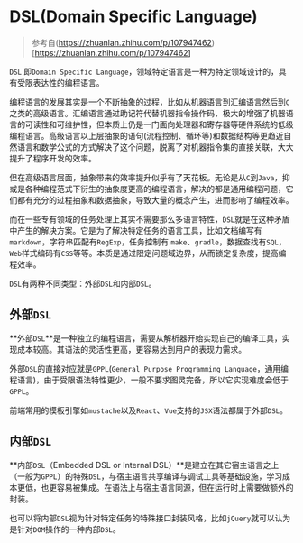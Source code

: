 # DSL(Domain Specific Language)

> 参考自(https://zhuanlan.zhihu.com/p/107947462)[https://zhuanlan.zhihu.com/p/107947462]

`DSL` 即`Domain Specific Language`，领域特定语言是一种为特定领域设计的，具有受限表达性的编程语言。

编程语言的发展其实是一个不断抽象的过程，比如从机器语言到汇编语言然后到`C`之类的高级语言。汇编语言通过助记符代替机器指令操作码，极大的增强了机器语言的可读性和可维护性，但本质上仍是一门面向处理器和寄存器等硬件系统的低级编程语言。高级语言以上层抽象的语句(流程控制、循环等)和数据结构等更趋近自然语言和数学公式的方式解决了这个问题，脱离了对机器指令集的直接关联，大大提升了程序开发的效率。

但在高级语言层面，抽象带来的效率提升似乎有了天花板。无论是从`C`到`Java`，抑或是各种编程范式下衍生的抽象度更高的编程语言，解决的都是通用编程问题，它们都有充分的过程抽象和数据抽象，导致大量的概念产生，进而影响了编程效率。

而在一些专有领域的任务处理上其实不需要那么多语言特性，`DSL`就是在这种矛盾中产生的解决方案。它是为了解决特定任务的语言工具，比如文档编写有`markdown`，字符串匹配有`RegExp`，任务控制有 `make`、`gradle`，数据查找有`SQL`，`Web`样式编码有`CSS`等等。本质是通过限定问题域边界，从而锁定复杂度，提高编程效率。

`DSL`有两种不同类型：外部`DSL`和内部`DSL`。

## 外部`DSL`

**外部`DSL`**是一种独立的编程语言，需要从解析器开始实现自己的编译工具，实现成本较高。其语法的灵活性更高，更容易达到用户的表现力需求。

外部`DSL`的直接对应就是`GPPL`(`General Purpose Programming Language`，通用编程语言)，由于受限语法特性更少，一般不要求图灵完备，所以它实现难度会低于`GPPL`。

前端常用的模板引擎如`mustache`以及`React`、`Vue`支持的`JSX`语法都属于外部`DSL`。

## 内部`DSL`

**内部`DSL`（Embedded DSL or Internal DSL）**是建立在其它宿主语言之上（一般为`GPPL`）的特殊`DSL`，与宿主语言共享编译与调试工具等基础设施，学习成本更低，也更容易被集成。在语法上与宿主语言同源，但在运行时上需要做额外的封装。

也可以将内部`DSL`视为针对特定任务的特殊接口封装风格，比如`jQuery`就可以认为是针对`DOM`操作的一种内部`DSL`。